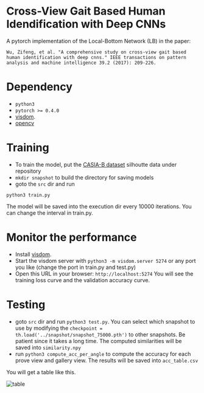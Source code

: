 # Cross-View Gait Based Human Idendification with Deep CNNs
A pytorch implementation of the Local-Bottom Network (LB) in the paper:

```
Wu, Zifeng, et al. "A comprehensive study on cross-view gait based human identification with deep cnns." IEEE transactions on pattern analysis and machine intelligence 39.2 (2017): 209-226.
```


# Dependency
- ```python3```
- ```pytorch >= 0.4.0```
- [visdom](https://github.com/facebookresearch/visdom).
- [opencv](https://github.com/opencv/opencv)

# Training

- To train the model, put the [CASIA-B dataset](http://kylezheng.org/gait-recognition/) silhoutte data under repository
- ```mkdir snapshot``` to build the directory for saving models
- goto the ```src``` dir and run
```
python3 train.py
```

The model will be saved into the execution dir every 10000 iterations. You can change the interval in train.py.

# Monitor the performance


- Install [visdom](https://github.com/facebookresearch/visdom).
- Start the visdom server with ```python3 -m visdom.server 5274``` or any port you like (change the port in train.py and test.py)
- Open this URL in your browser: `http://localhost:5274` You will see the training loss curve and the validation accuracy curve.

# Testing

- goto ```src``` dir and run ```python3 test.py```. You can select which snapshot to use by modifying the ```checkpoint = th.load('../snapshot/snapshot_75000.pth')``` to other snapshots. Be patient since it takes a long time. The computed similarities will be saved into ```similarity.npy```
- run ```python3 compute_acc_per_angle``` to compute the accuracy for each prove view and gallery view. The results will be saved into ```acc_table.csv```

You will get a table like this.

![table](https://github.com/xuehy/Cross-View-Gait-Deep-CNNs/blob/master/result.png)
